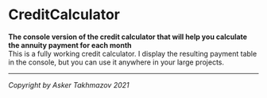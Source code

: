 # CreditCalculator
<b>The console version of the credit calculator that will help you calculate the annuity payment for each month</b><br>
This is a fully working credit calculator.
I display the resulting payment table in the console,
but you can use it anywhere in your large projects.
<hr>
<i>Copyright by Asker Takhmazov 2021</i>

